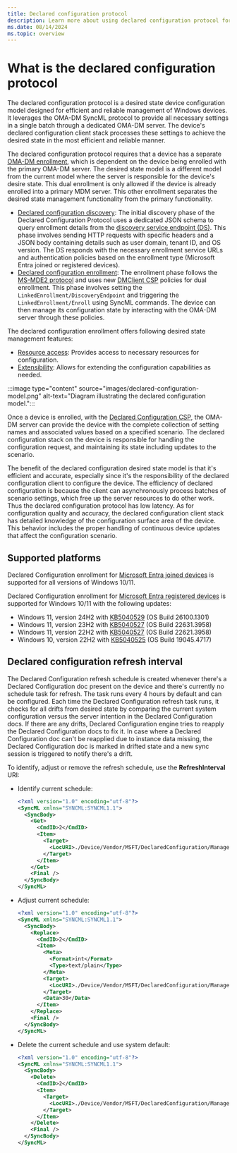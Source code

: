 ```yaml
---
title: Declared configuration protocol
description: Learn more about using declared configuration protocol for desired state management of Windows devices.
ms.date: 08/14/2024
ms.topic: overview
---
```


# What is the declared configuration protocol

The declared configuration protocol is a desired state device configuration model designed for efficient and reliable management of Windows devices. It leverages the OMA-DM SyncML protocol to provide all necessary settings in a single batch through a dedicated OMA-DM server. The device's declared configuration client stack processes these settings to achieve the desired state in the most efficient and reliable manner.

The declared configuration protocol requires that a device has a separate [OMA-DM enrollment](mdm-overview.md), which is dependent on the device being enrolled with the primary OMA-DM server. The desired state model is a different model from the current model where the server is responsible for the device's desire state. This dual enrollment is only allowed if the device is already enrolled into a primary MDM server. This other enrollment separates the desired state management functionality from the primary functionality.

- [Declared configuration discovery](declared-configuration-discovery.md): The initial discovery phase of the Declared Configuration Protocol uses a dedicated JSON schema to query enrollment details from the [discovery service endpoint (DS)](/openspecs/windows_protocols/ms-mde2/60deaa44-52df-4a47-a844-f5b42037f7d3#gt_8d76dac8-122a-452b-8c97-b25af916f19b). This phase involves sending HTTP requests with specific headers and a JSON body containing details such as user domain, tenant ID, and OS version. The DS responds with the necessary enrollment service URLs and authentication policies based on the enrollment type (Microsoft Entra joined or registered devices).
- [Declared configuration enrollment](declared-configuration-enrollment.md): The enrollment phase follows the [MS-MDE2 protocol](/openspecs/windows_protocols/ms-mde2/4d7eadd5-3951-4f1c-8159-c39e07cbe692) and uses new [DMClient CSP](mdm/dmclient-csp.md) policies for dual enrollment. This phase involves setting the `LinkedEnrollment/DiscoveryEndpoint` and triggering the `LinkedEnrollment/Enroll` using SyncML commands. The device can then manage its configuration state by interacting with the OMA-DM server through these policies.

The declared configuration enrollment offers following desired state management features:

- [Resource access](declared-configuration-resource-access.md): Provides access to necessary resources for configuration.
- [Extensibility](declared-configuration-extensibility.md): Allows for extending the configuration capabilities as needed.

:::image type="content" source="images/declared-configuration-model.png" alt-text="Diagram illustrating the declared configuration model.":::

Once a device is enrolled, with the [Declared Configuration CSP](mdm/declaredconfiguration-csp.md), the OMA-DM server can provide the device with the complete collection of setting names and associated values based on a specified scenario. The declared configuration stack on the device is responsible for handling the configuration request, and maintaining its state including updates to the scenario.

The benefit of the declared configuration desired state model is that it's efficient and accurate, especially since it's the responsibility of the declared configuration client to configure the device. The efficiency of declared configuration is because the client can asynchronously process batches of scenario settings, which free up the server resources to do other work. Thus the declared configuration protocol has low latency. As for configuration quality and accuracy, the declared configuration client stack has detailed knowledge of the configuration surface area of the device. This behavior includes the proper handling of continuous device updates that affect the configuration scenario.

## Supported platforms

Declared Configuration enrollment for [Microsoft Entra joined devices](/entra/identity/devices/concept-directory-join) is supported for all versions of Windows 10/11.

Declared Configuration enrollment for [Microsoft Entra registered devices](/entra/identity/devices/concept-device-registration) is supported for Windows 10/11 with the following updates:

- Windows 11, version 24H2 with [KB5040529](https://support.microsoft.com/help/5040529) (OS Build 26100.1301)
- Windows 11, version 23H2 with [KB5040527](https://support.microsoft.com/help/5040527) (OS Build 22631.3958)
- Windows 11, version 22H2 with [KB5040527](https://support.microsoft.com/help/5040527) (OS Build 22621.3958)
- Windows 10, version 22H2 with [KB5040525](https://support.microsoft.com/help/5040525) (OS Build 19045.4717)

## Declared configuration refresh interval

The Declared Configuration refresh schedule is created whenever there's a Declared Configuration doc present on the device and there's currently no schedule task for refresh. The task runs every 4 hours by default and can be configured. Each time the Declared Configuration refresh task runs, it checks for all drifts from desired state by comparing the current system configuration versus the server intention in the Declared Configuration docs. If there are any drifts, Declared Configuration engine tries to reapply the Declared Configuration docs to fix it. In case where a Declared Configuration doc can't be reapplied due to instance data missing, the Declared Configuration doc is marked in drifted state and a new sync session is triggered to notify there's a drift.

To identify, adjust or remove the refresh schedule, use the **RefreshInterval** URI:

- Identify current schedule:

    ```xml
    <?xml version="1.0" encoding="utf-8"?>
    <SyncML xmlns="SYNCML:SYNCML1.1">
      <SyncBody>
        <Get>
          <CmdID>2</CmdID>
          <Item>
            <Target>
              <LocURI>./Device/Vendor/MSFT/DeclaredConfiguration/ManagementServiceConfiguration/RefreshInterval</LocURI>
            </Target>
          </Item>
        </Get>
        <Final />
      </SyncBody>
    </SyncML>
    ```

- Adjust current schedule:

    ```xml
    <?xml version="1.0" encoding="utf-8"?>
    <SyncML xmlns="SYNCML:SYNCML1.1">
      <SyncBody>
        <Replace>
          <CmdID>2</CmdID>
          <Item>
            <Meta>
              <Format>int</Format>
              <Type>text/plain</Type>
            </Meta>
            <Target>
              <LocURI>./Device/Vendor/MSFT/DeclaredConfiguration/ManagementServiceConfiguration/RefreshInterval</LocURI>
            </Target>
            <Data>30</Data>
          </Item>
        </Replace>
        <Final />
      </SyncBody>
    </SyncML>
    ```

- Delete the current schedule and use system default:

    ```xml
    <?xml version="1.0" encoding="utf-8"?>
    <SyncML xmlns="SYNCML:SYNCML1.1">
      <SyncBody>
        <Delete>
          <CmdID>2</CmdID>
          <Item>
            <Target>
              <LocURI>./Device/Vendor/MSFT/DeclaredConfiguration/ManagementServiceConfiguration/RefreshInterval</LocURI>
            </Target>
          </Item>
        </Delete>
        <Final />
      </SyncBody>
    </SyncML>
    ```
